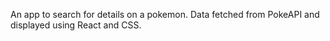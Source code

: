 An app to search for details on a pokemon.
Data fetched from PokeAPI and displayed using React and CSS.
